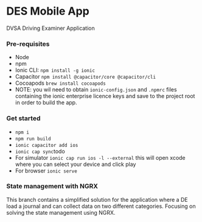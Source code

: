 # DES Mobile App
DVSA Driving Examiner Application

### Pre-requisites

- Node
- npm
- Ionic CLI: `npm install -g ionic`
- Capacitor `npm install @capacitor/core @capacitor/cli`
- Cocoapods `brew install cocoapods`
- NOTE: you wil need to obtain `ionic-config.json` and `.npmrc` files containing the ionic enterprise licence keys and save to the project root in order to build the app.

### Get started

- `npm i`
- `npm run build`
- `ionic capacitor add ios`
- `ionic cap sync`todo
- For simulator `ionic cap run ios -l --external` this will open xcode where you can select your device and click play
- For browser `ionic serve`

### State management with NGRX

This branch contains a simplified solution for the application where a DE load a journal and can collect data on two different categories. Focusing on solving the state management using NGRX.